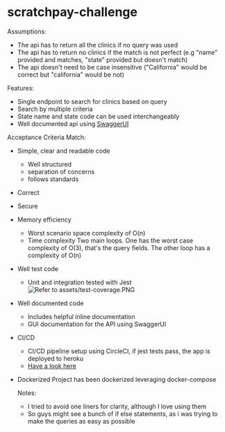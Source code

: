 # scratchpay-challenge

Assumptions:
- The api has to return all the clinics if no query was used
- The api has to return no clinics if the match is not perfect (e.g "name" provided and matches, "state" provided but doesn't match)
- The api doesn't need to be case insensitive ("California" would be correct but "california" would be not)

Features:
- Single endpoint to search for clinics based on query
- Search by multiple criteria
- State name and state code can be used interchangeably
- Well documented api using [SwaggerUI](https://swagger.io/tools/swagger-ui)

Acceptance Criteria Match:
- Simple, clear and readable code
  - Well structured
  - separation of concerns
  - follows standards
- Correct
- Secure
- Memory efficiency
  - Worst scenario space complexity of O(n)
  - Time complexity
    Two main loops. One has the worst case complexity of O(3), that's the query fields. The other loop has a complexity of O(n)
- Well test code
  - Unit and integration tested with Jest
  ![Refer to assets/test-coverage.PNG](/assets/test-coverage.PNG)
- Well documented code
  - Includes helpful inline documentation
  - GUI documentation for the API using SwaggerUI
- CI/CD
  - CI/CD pipeline setup using CircleCI, if jest tests pass, the app is deployed to heroku
  - [Have a look here](https://scratchpay-challenge.herokuapp.com/v1/docs/)
- Dockerized
  Project has been dockerized leveraging docker-compose
  
  Notes:
  - I tried to avoid one liners for clarity, although I love using them
  - So guys might see a bunch of if else statements, as i was trying to make the queries as easy as possible
